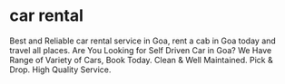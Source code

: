 
# car rental

Best and Reliable car rental service in Goa, rent a cab in Goa today and travel all places. Are You Looking for Self Driven Car in Goa? We Have Range of Variety of Cars, Book Today. Clean & Well Maintained. Pick & Drop. High Quality Service.



